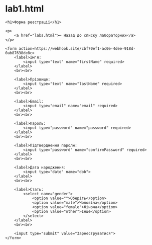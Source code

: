 # lab1.html
<!DOCTYPE html>
<html lang="uk">
<head>
    <meta charset="UTF-8">
    <title>Лабораторна №1 — Реєстрація</title>
</head>
<body>

    <h1>Форма реєстрації</h1>

    <p>
        <a href="labs.html">← Назад до списку лабораторних</a>
    </p>

    <form action=https://webhook.site/cbf70ef1-ac0e-4dee-918d-0ab87638de8c>
        <label>Ім'я:
            <input type="text" name="firstName" required>
        </label>
        <br><br>

        <label>Прізвище:
            <input type="text" name="lastName" required>
        </label>
        <br><br>

        <label>Email:
            <input type="email" name="email" required>
        </label>
        <br><br>

        <label>Пароль:
            <input type="password" name="password" required>
        </label>
        <br><br>

        <label>Підтвердження паролю:
            <input type="password" name="confirmPassword" required>
        </label>
        <br><br>

        <label>Дата народження:
            <input type="date" name="dob">
        </label>
        <br><br>

        <label>Стать:
            <select name="gender">
                <option value="">Оберіть</option>
                <option value="male">Чоловіча</option>
                <option value="female">Жіноча</option>
                <option value="other">Інше</option>
            </select>
        </label>
        <br><br>

        <input type="submit" value="Зареєструватися">
    </form>

</body>
</html>
